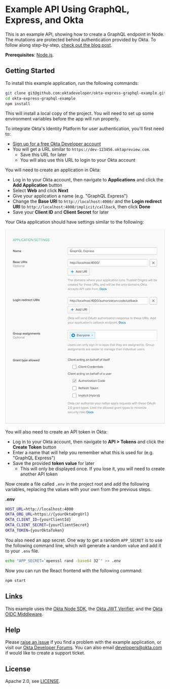 # Example API Using GraphQL, Express, and Okta

This is an example API, showing how to create a GraphQL endpoint in Node. The mutations are protected behind authentication provided by Okta. To follow along step-by-step, [check out the blog post](https://developer.okta.com/blog/2018/09/27/build-a-simple-api-service-with-express-and-graphql).

**Prerequisites**: [Node.js](https://nodejs.org/en/).

## Getting Started

To install this example application, run the following commands:

```bash
git clone git@github.com:oktadeveloper/okta-express-graphql-example.git
cd okta-express-graphql-example
npm install
```

This will install a local copy of the project. You will need to set up some environment variables before the app will run properly.

To integrate Okta's Identity Platform for user authentication, you'll first need to:

* [Sign up for a free Okta Developer account](https://www.okta.com/developer/signup/)
* You will get a URL similar to `https://dev-123456.oktapreview.com`.
  * Save this URL for later
  * You will also use this URL to login to your Okta account

You will need to create an application in Okta:

* Log in to your Okta account, then navigate to **Applications** and click the **Add Application** button
* Select **Web** and click **Next**
* Give your application a name (e.g. "GraphQL Express")
* Change the **Base URI** to `http://localhost:4000/` and the **Login redirect URI** to `http://localhost:4000/implicit/callback`, then click **Done**
* Save your **Client ID** and **Client Secret** for later

Your Okta application should have settings similar to the following:

![Okta Application Settings](images/okta-app-settings.png)

You will also need to create an API token in Okta:

* Log in to your Okta account, then navigate to **API > Tokens** and click the **Create Token** button
* Enter a name that will help you remember what this is used for (e.g. "GraphQL Express")
* Save the provided **token value** for later
  * This will only be displayed once. If you lose it, you will need to create another API token

Now create a file called `.env` in the project root and add the following variables, replacing the values with your own from the previous steps.

**.env**
```bash
HOST_URL=http://localhost:4000
OKTA_ORG_URL=https://{yourOktaOrgUrl}
OKTA_CLIENT_ID={yourClientId}
OKTA_CLIENT_SECRET={yourClientSecret}
OKTA_TOKEN={yourOktaToken}
```

You also need an app secret. One way to get a random `APP_SECRET` is to use the following command line, which will generate a random value and add it to your `.env` file.

```bash
echo "APP_SECRET=`openssl rand -base64 32`" >> .env
```

Now you can run the React frontend with the following command:

```bash
npm start
```

## Links

This example uses the [Okta Node SDK](https://github.com/okta/okta-sdk-nodejs), the [Okta JWT Verifier](https://github.com/okta/okta-oidc-js/tree/master/packages/jwt-verifier), and the [Okta OIDC Middleware](https://github.com/okta/okta-oidc-js/tree/master/packages/oidc-middleware).

## Help

Please [raise an issue](https://github.com/oktadeveloper/okta-express-graphql-example/issues) if you find a problem with the example application, or visit our [Okta Developer Forums](https://devforum.okta.com/). You can also email [developers@okta.com](mailto:developers@okta.com) if would like to create a support ticket.

## License

Apache 2.0, see [LICENSE](LICENSE).
